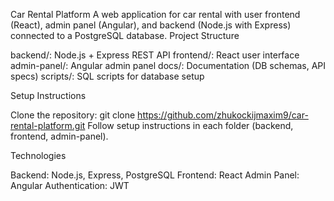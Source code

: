 Car Rental Platform
A web application for car rental with user frontend (React), admin panel (Angular), and backend (Node.js with Express) connected to a PostgreSQL database.
Project Structure

backend/: Node.js + Express REST API
frontend/: React user interface
admin-panel/: Angular admin panel
docs/: Documentation (DB schemas, API specs)
scripts/: SQL scripts for database setup

Setup Instructions

Clone the repository: git clone https://github.com/zhukockijmaxim9/car-rental-platform.git
Follow setup instructions in each folder (backend, frontend, admin-panel).

Technologies

Backend: Node.js, Express, PostgreSQL
Frontend: React
Admin Panel: Angular
Authentication: JWT

